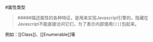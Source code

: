 #属性类型

>#####描述属性的各种特征，是用来实现Javascript引擎的，隐藏在Javascript不能直接访问它们，为了表示内部值用`[[]]`包起来。

例如：[[Class]]、[[Enumerable]]等
